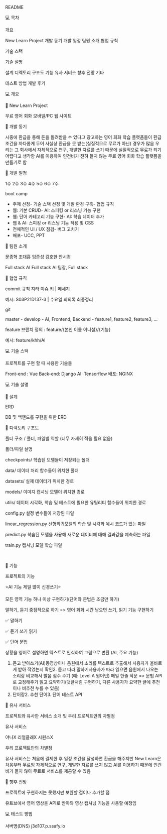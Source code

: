 README

💻 목차


개요

New Learn Project
개발 동기
개발 일정
팀원 소개
협업 규칙


기술 스택

기술 설명

설계
디렉토리 구조도
기능
유사 서비스
향후 전망
기타


테스트 방법
개발 후기


💻 개요

🚀 New Learn Project

무료 영어 회화 모바일/PC 웹 사이트


🚀 개발 동기

시중에 환급을 통해 돈을 돌려받을 수 있다고 광고하는 영어 회화 학습 플랫폼들이 환급 조건을 까다롭게 두어 사실상 환급을 못 받는(실질적으로 무료가 아닌) 경우가 많음
우리는 그 회사에서 자체적으로 연구, 개발한 자료를 쓰기 때문에 실질적으로 무료가 되기 어렵다고 생각함
AI를 이용하여 인건비가 전혀 들지 않는 무료 영어 회화 학습 플랫폼을 만들기로 함


🚀 개발 일정



1주
2주
3주
4주
5주
6주
7주




boot camp
- 주제 선정- 기술 스택 선정 및 개발 환경 구축- 협업 규칙
- 웹:  기본 CRUD- AI: 스피킹 or 리스닝 기능 구현
- 웹: 단어 카테고리 기능 구현- AI: 학습 데이터 추가
- 웹 & AI: 스피킹 or 리스닝 기능 적용 및 CSS
- 전체적인 UI / UX 점검- 버그 고치기
- 배포- UCC, PPT




🚀 팀원 소개



문종혁
조대흠
임준성
김호한
안시경




Full stack
AI
Full stack
AI
팀장, Full stack




🚀 협업 규칙


commit 규칙
지라 이슈 키 | 메세지

예시: S03P21D137-3 | 수요일 회의록 최종정리



git


master - develop - AI, Frontend, Backend - feature1, feature2, feature3, ...


feature 브랜치 정의 : feature/{본인 이름 이니셜}/{기능}

예시: feature/khh/AI






💻 기술 스택

프로젝트를 구현 할 때 사용한 기술들


Front-end : Vue
Back-end: Django
AI: Tensorflow
배포: NGINX


💻 기술 설명

🚀 설계


ERD

DB 및 백엔드를 구현을 위한 ERD





🚀 디렉토리 구조도

폴더 구조 / 폴더, 파일별 역할 (너무 자세히 적을 필요 없음)




폴더/파일
설명




checkpoints/
학습된 모델들이 저장되는 폴더


data/
데이터 처리 함수들이 위치한 폴더


datasets/
실제 데이터가 위치한 경로


models/
이미지 캡셔닝 모델이 위치한 경로


utils/
데이터 시각화, 학습 및 테스트에 필요한 유틸리티 함수들이 위치한 경로


config.py
설정 변수들이 저장된 파일


linear_regression.py
선형회귀모델의 학습 및 시각화 예시 코드가 있는 파일


predict.py
학습된 모델을 사용해 새로운 데이터에 대해 결과값을 예측하는 파일


train.py
캡셔닝 모델 학습 파일



​

🚀 기능

프로젝트의 기능




⭐AI 기능 제일 많이 신경쓰기⭐


모든 영역 기능 하나 이상 구현하기(단어와 문법은 조금만 하기)


말하기, 듣기 중점적으로 하기 => 영어 회화
시간 남으면 쓰기, 읽기 기능 구현하기







✅ 말하기

✅ 듣기
쓰기
읽기

✅ 단어
문법




상황을 영어로 설명하면 텍스트로 인식하여 그림으로 변환 (AI, 주요 기능)
1. 듣고 받아쓰기(AI)동영상이나 음원에서 소리를 텍스트로 추출해서 사용자가 올바르게 받아 적었는지 확인2. 듣고 따라 말하기사용자가 따라 읽으면 음원에서 나오는 소리랑 비교해서 발음 점수 주기 (예: Level A 원어민)
매일 한줄 작문 => 문법 API로 교정해주기
읽고 요약하기(댓글처럼 구현하기, 다른 사용자가 요약한 글에 추천이나 비추천 누를 수 있음)
1. 단어장2. 추천 단어3. 단어 테스트
API




🚀 유사 서비스

프로젝트와 유사한 서비스 소개 및 우리 프로젝트만의 차별점



유사 서비스

야나X
리얼클래X
시원스X



우리 프로젝트만의 차별점

유사 서비스는 처음에 결제한 후 일정 조건을 달성하면 환급을 해주지만 New Learn은 처음부터 무료임
자체적으로 연구, 개발한 자료를 쓰지 않고 AI를 이용하기 때문에 인건비가 들지 않아 무료로 서비스를 제공할 수 있음




🚀 향후 전망

프로젝트에 구현하지는 못했지만 보완할 점이나 추가할 점

유트브에서 영어 영상을 API로 받아와 영상 캡셔닝 기능을 사용할 예정임

💻 테스트 방법


서버명(DNS)
j3d107.p.ssafy.io
